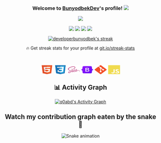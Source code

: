 <h3 align="center">
  Welcome to <b><a href="https://bunyodbek.netlify.app/">BunyodbekDev</a></b>'s profile!
  <img src="https://media.giphy.com/media/hvRJCLFzcasrR4ia7z/giphy.gif" width="28">
</h3>

<!-- Typing SVG by DenverCoder1 - https://github.com/DenverCoder1/readme-typing-svg -->
<p align="center">
  <a href="https://github.com/DenverCoder1/readme-typing-svg">
    <img src="https://readme-typing-svg.herokuapp.com/?lines=Front-End%20web%20developer;Full-Stack%20Web%20Developer;Freelancer&center=true&width=440&height=45&vCenter=true&size=22"></a>
</p>

<!-- Social icons section -->
  <div align="center"> 
  <a href="https://www.youtube.com/channel/UCTGPcrddiCmWzaGSWTtg83g" target="_blank"><img src="https://img.shields.io/badge/YouTube-FF0000?style=for-the-badge&logo=youtube&logoColor=white"></a>
  <a href="https://www.instagram.com/Bunyodbek_Ninja_Developer/" target="_blank"><img src="https://img.shields.io/badge/-Instagram-%23E4405F?style=for-the-badge&logo=instagram&logoColor=white"></a>
 	<a href="https://t.me/Ninja_Programmer" target="_blank"><img src="https://img.shields.io/badge/Telegram-2CA5E0?style=for-the-badge&logo=telegram&logoColor=white" target="_blank"></a>
 <a href="https://discord.com" target="_blank"><img src="https://img.shields.io/badge/Discord-7289DA?style=for-the-badge&logo=discord&logoColor=white" target="_blank"></a> 
  
<p align="center">
  <a href="https://github.com/developerbunyodbek/github-readme-streak-stats">
    <img title="🔥 Get streak stats for your profile at git.io/streak-stats" alt="developerbunyodbek's streak" src="https://github-readme-streak-stats.herokuapp.com/?user=developerbunyodbek&theme=monokai-metallian&hide_border=true"/>
  </a>
  <p align="center">🔥 Get streak stats for your profile at <a href="https://git.io/streak-stats">git.io/streak-stats</a></p>
</p>
  
##
  
<div style="display: inline_block"><br>
  <img align="center" alt="Bunyodbek-HTML" height="30" width="40" src="https://raw.githubusercontent.com/devicons/devicon/master/icons/html5/html5-original.svg">
  <img align="center" alt="Bunyodbek-CSS" height="30" width="40" src="https://raw.githubusercontent.com/devicons/devicon/master/icons/css3/css3-original.svg">
  <img align="center" alt="Bunyodbek-SASS" height="30" width="40" src="https://raw.githubusercontent.com/devicons/devicon/master/icons/sass/sass-original.svg">
  <img align="center" alt="Bunyodbek-Bootstrap" height="30" width="40" src="https://raw.githubusercontent.com/devicons/devicon/master/icons/bootstrap/bootstrap-original.svg">
  <img align="center" alt="Bunyodbek-GIT" height="30" width="40" src="https://raw.githubusercontent.com/devicons/devicon/master/icons/git/git-original.svg">
  <img align="center" alt="Bunyodbek-JS" height="30" width="40" src="https://raw.githubusercontent.com/devicons/devicon/master/icons/javascript/javascript-plain.svg">
</div>

## 📊 Activity Graph

<!-- https://github.com/ashutosh00710/github-readme-activity-graph -->
<a href="https://github.com/ashutosh00710/github-readme-activity-graph"><img alt="q0abd's Activity Graph" src="https://activity-graph.herokuapp.com/graph?username=developerbunyodbek&bg_color=1F222E&color=F8D866&line=F85D7F&point=FFFFFF&hide_border=true" /></a>

## Watch my contribution graph eaten by the snake🐍 
 ![Snake animation](https://github.com/developerbunyodbek/developerbunyodbek/blob/output/github-contribution-grid-snake.svg)

